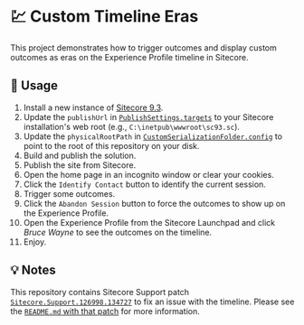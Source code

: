 # 💹 Custom Timeline Eras

This project demonstrates how to trigger outcomes and display custom outcomes as
eras on the Experience Profile timeline in Sitecore.

## 🚀 Usage

1. Install a new instance of [Sitecore 9.3][1].
2. Update the `publishUrl` in [`PublishSettings.targets`][2] to your
   Sitecore installation's web root (e.g., `C:\inetpub\wwwroot\sc93.sc`).
3. Update the `physicalRootPath` in [`CustomSerializationFolder.config`][3] to
   point to the root of this repository on your disk.
4. Build and publish the solution.
5. Publish the site from Sitecore.
6. Open the home page in an incognito window or clear your cookies.
7. Click the `Identify Contact` button to identify the current session.
8. Trigger some outcomes.
9. Click the `Abandon Session` button to force the outcomes to show up on the
   Experience Profile.
10. Open the Experience Profile from the Sitecore Launchpad and click
    *Bruce Wayne* to see the outcomes on the timeline.
11. Enjoy.

## 💡 Notes

This repository contains Sitecore Support patch
[`Sitecore.Support.126998.134727`][4] to fix an issue with the timeline. Please
see the [`README.md` with that patch][5] for more information.

[1]: https://dev.sitecore.net/Downloads/Sitecore_Experience_Platform/93/Sitecore_Experience_Platform_93_Initial_Release.aspx
[2]: PublishSettings.targets
[3]: src/CustomTimelineEras/App_Config/Include/z.CustomTimelineEras.Serialization/CustomSerializationFolder.config
[4]: https://github.com/SitecoreSupport/Sitecore.Support.126998.134727
[5]: src/CustomTimelineEras/sitecore/shell/client/Business%20Component%20Library/Layouts/Renderings/Common/Timelines/README.md
